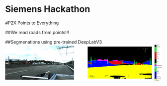 # Siemens Hackathon

#P2X Points to Everything

##We read roads from points!!!


##Segmenations using pre-trained DeepLabV3
![plot](./software/train_help/segm.png)
